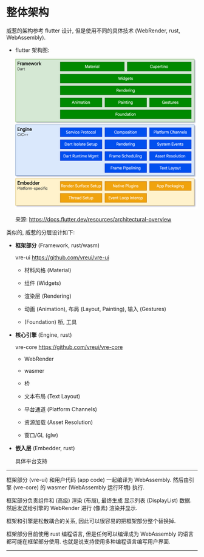 # 整体架构

威惹的架构参考 flutter 设计, 但是使用不同的具体技术 (WebRender, rust, WebAssembly).

+ flutter 架构图:

  ![flutter-arch](./img/flutter-arch-1.png)

  来源: <https://docs.flutter.dev/resources/architectural-overview>

类似的, 威惹的分层设计如下:

+ **框架部分** (Framework, rust/wasm)

  vre-ui <https://github.com/vreui/vre-ui>

  + 材料风格 (Material)

  + 组件 (Widgets)

  + 渲染层 (Rendering)

  + 动画 (Animation), 布局 (Layout, Painting), 输入 (Gestures)

  + (Foundation) 桥, 工具

+ **核心引擎** (Engine, rust)

  vre-core <https://github.com/vreui/vre-core>

  + WebRender

  + wasmer

  + 桥

  + 文本布局 (Text Layout)

  + 平台通道 (Platform Channels)

  + 资源加载 (Asset Resolution)

  + 窗口/GL (glw)

+ **嵌入层** (Embedder, rust)

  具体平台支持

----

框架部分 (vre-ui) 和用户代码 (app code) 一起编译为 WebAssembly.
然后由引擎 (vre-core) 的 wasmer (WebAssembly 运行环境) 执行.

框架部分负责组件和 (高级) 渲染 (布局), 最终生成 显示列表 (DisplayList) 数据.
然后发送给引擎的 WebRender 进行 (像素) 渲染并显示.

框架和引擎是松散耦合的关系, 因此可以很容易的把框架部分整个替换掉.

框架部分目前使用 rust 编程语言,
但是任何可以编译成为 WebAssembly 的语言都可能在框架部分使用.
也就是说支持使用多种编程语言编写用户界面.


----
